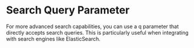 # Search Query Parameter

For more advanced search capabilities, you can use a q parameter that directly accepts search queries. This is particularly useful when integrating with search engines like ElasticSearch.
